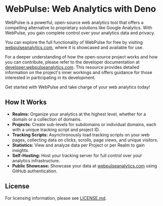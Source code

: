 # WebPulse: Web Analytics with Deno

WebPulse is a powerful, open-source web analytics tool that offers a compelling alternative to proprietary solutions like Google Analytics. With WebPulse, you gain complete control over your analytics data and privacy. 

You can explore the full functionality of WebPulse for free by visiting [webpulseanalytics.com](https://webpulseanalytics.com), where it is showcased and available for use.

For a deeper understanding of how the open-source project works and how you can contribute, please refer to the developer documentation at [developer.webpulseanalytics.com](https://developer.webpulseanalytics.com). This resource provides detailed information on the project's inner workings and offers guidance for those interested in participating in its development. 

Get started with WebPulse and take charge of your web analytics today!

## How It Works

- **Realms:** Organize your analytics at the highest level, whether for a domain or a collection of domains.
- **Projects:** Create sub-levels for subdomains or individual domains, each with a unique tracking script and project ID.
- **Tracking Scripts:** Asynchronously load tracking scripts on your web pages, collecting data on clicks, scrolls, page views, and unique visitors.
- **Statistics:** View and analyze data per Project or per Realm to gain insights.
- **Self-Hosting:** Host your tracking server for full control over your analytics infrastructure.
- **Public Showcase:** Showcase your data at [webpulseanalytics.com](https://webpulseanalytics.com) using GitHub authentication.

## License

For licensing information, please see [LICENSE.md](docs/src/license.md).